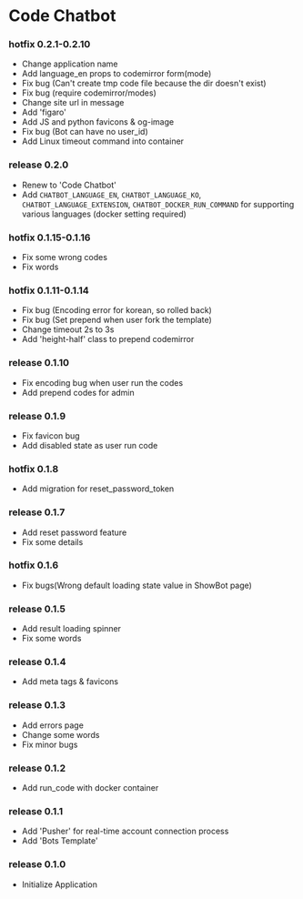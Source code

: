 # Code Chatbot

### hotfix 0.2.1-0.2.10
- Change application name
- Add language_en props to codemirror form(mode)
- Fix bug (Can't create tmp code file because the dir doesn't exist)
- Fix bug (require codemirror/modes)
- Change site url in message
- Add 'figaro'
- Add JS and python favicons & og-image
- Fix bug (Bot can have no user_id)
- Add Linux timeout command into container

### release 0.2.0
- Renew to 'Code Chatbot'
- Add `CHATBOT_LANGUAGE_EN`, `CHATBOT_LANGUAGE_KO`, `CHATBOT_LANGUAGE_EXTENSION`, `CHATBOT_DOCKER_RUN_COMMAND` for supporting various languages (docker setting required)

### hotfix 0.1.15-0.1.16
- Fix some wrong codes
- Fix words

### hotfix 0.1.11-0.1.14
- Fix bug (Encoding error for korean, so rolled back)
- Fix bug (Set prepend when user fork the template)
- Change timeout 2s to 3s
- Add 'height-half' class to prepend codemirror

### release 0.1.10
- Fix encoding bug when user run the codes
- Add prepend codes for admin

### release 0.1.9
- Fix favicon bug
- Add disabled state as user run code

### hotfix 0.1.8
- Add migration for reset_password_token

### release 0.1.7
- Add reset password feature
- Fix some details

### hotfix 0.1.6
- Fix bugs(Wrong default loading state value in ShowBot page)

### release 0.1.5
- Add result loading spinner
- Fix some words

### release 0.1.4
- Add meta tags & favicons

### release 0.1.3
- Add errors page
- Change some words
- Fix minor bugs

### release 0.1.2
- Add run_code with docker container

### release 0.1.1
- Add 'Pusher' for real-time account connection process
- Add 'Bots Template'

### release 0.1.0
- Initialize Application

